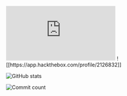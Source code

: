 

<iframe src="https://tryhackme.com/api/v2/badges/public-profile?userPublicId=3209155" style='border:none;'></iframe>
![[https://app.hackthebox.com/profile/2126832]]

![GitHub stats](https://github-readme-stats.vercel.app/api?username=beksulton&show_icons=true&theme=radical)

![Commit count](https://profile-counter.glitch.me/Beksult0n/count.svg)
